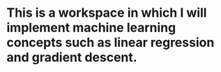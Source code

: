 # This is a workspace in which I will implement machine learning concepts such as linear regression and gradient descent.
